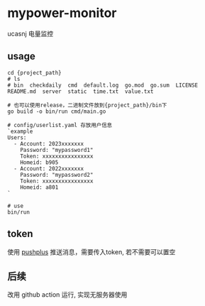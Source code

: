 # mypower-monitor

ucasnj 电量监控

## usage

```shell
cd {project_path}
# ls
# bin  checkdaily  cmd  default.log  go.mod  go.sum  LICENSE  README.md  server  static  time.txt  value.txt

# 也可以使用release，二进制文件放到{project_path}/bin下
go build -o bin/run cmd/main.go

# config/userlist.yaml 存放用户信息
`example
Users:
  - Account: 2023xxxxxxx
    Password: "mypassword1"
    Token: xxxxxxxxxxxxxxxx
    Homeid: b905
  - Account: 2022xxxxxxx
    Password: "mypassword2"
    Token: xxxxxxxxxxxxxxxx
    Homeid: a801
`

# use
bin/run
```

## token

使用 [pushplus](https://www.pushplus.plus/) 推送消息，需要传入token, 若不需要可以置空

## 后续

改用 github action 运行, 实现无服务器使用
